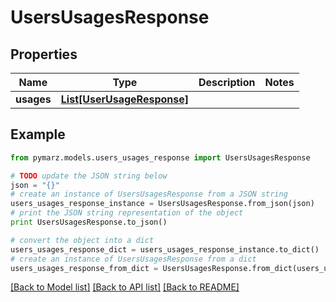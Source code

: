 # UsersUsagesResponse


## Properties
Name | Type | Description | Notes
------------ | ------------- | ------------- | -------------
**usages** | [**List[UserUsageResponse]**](UserUsageResponse.md) |  | 

## Example

```python
from pymarz.models.users_usages_response import UsersUsagesResponse

# TODO update the JSON string below
json = "{}"
# create an instance of UsersUsagesResponse from a JSON string
users_usages_response_instance = UsersUsagesResponse.from_json(json)
# print the JSON string representation of the object
print UsersUsagesResponse.to_json()

# convert the object into a dict
users_usages_response_dict = users_usages_response_instance.to_dict()
# create an instance of UsersUsagesResponse from a dict
users_usages_response_from_dict = UsersUsagesResponse.from_dict(users_usages_response_dict)
```
[[Back to Model list]](../README.md#documentation-for-models) [[Back to API list]](../README.md#documentation-for-api-endpoints) [[Back to README]](../README.md)


